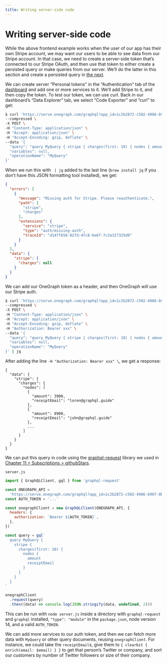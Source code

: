 ```yaml
---
title: Writing server-side code
---
```


# Writing server-side code

While the above frontend example works when the user of our app has their own Stripe account, we may want our users to be able to see data from our Stripe account. In that case, we need to create a server-side token that’s connected to our Stripe OAuth, and then use that token to either create a persisted query or make queries from our server. We’ll do the latter in this section and create a persisted query in [the next](creating-persisted-queries.md).

We can create server “Personal tokens” in the “Authentication” tab of the [dashboard](https://www.onegraph.com/dashboard/) and add one or more services to it. We’ll add Stripe to it, and then copy the token. To test our token, we can use curl. Back in our dashboard’s “Data Explorer” tab, we select “Code Exporter” and “curl” to get:

```sh
$ curl 'https://serve.onegraph.com/graphql?app_id=1c2b2872-c502-4986-b90f-0bfd0e8ddb73' \
--compressed \
-X POST \
-H "Content-Type: application/json" \
-H "Accept: application/json" \
-H "Accept-Encoding: gzip, deflate" \
--data '{
  "query": "query MyQuery { stripe { charges(first: 10) { nodes { amount receiptEmail } } } }",
  "variables": null,
  "operationName": "MyQuery"
}'
```

When we run this with ` | jq` added to the last line (`brew install jq` if you don’t have this JSON formatting tool installed), we get:

```json
{
  "errors": [
    {
      "message": "Missing auth for Stripe. Please reauthenticate.",
      "path": [
        "stripe",
        "charges"
      ],
      "extensions": {
        "service": "stripe",
        "type": "auth/missing-auth",
        "traceId": "d14ff658-027d-4fc8-be6f-7c3a327325d0"
      }
    }
  ],
  "data": {
    "stripe": {
      "charges": null
    }
  }
}
```

We can add our OneGraph token as a header, and then OneGraph will use our Stripe auth.

```sh
$ curl 'https://serve.onegraph.com/graphql?app_id=1c2b2872-c502-4986-b90f-0bfd0e8ddb73' \
--compressed \
-X POST \
-H "Content-Type: application/json" \
-H "Accept: application/json" \
-H "Accept-Encoding: gzip, deflate" \
-H "Authorization: Bearer xxx" \
--data '{
  "query": "query MyQuery { stripe { charges(first: 10) { nodes { amount receiptEmail } } } }",
  "variables": null,
  "operationName": "MyQuery"
}' | jq
```

After adding the line `-H "Authorization: Bearer xxx" \`, we get a response:

```
{
  "data": {
    "stripe": {
      "charges": {
        "nodes": [
          {
            "amount": 3900,
            "receiptEmail": "loren@graphql.guide"
          },
          {
            "amount": 8900,
            "receiptEmail": "john@graphql.guide"
          }, 
          ...
        ]
      }
    }
  }
}
```

We can put this query in code using the [graphql-request](https://github.com/prisma-labs/graphql-request) library we used in [Chapter 11 > Subscriptions > githubStars](../server/building/subscriptions.md#githubstars).

`server.js`

```js
import { GraphQLClient, gql } from 'graphql-request'

const ONEGRAPH_API =
  'https://serve.onegraph.com/graphql?app_id=1c2b2872-c502-4986-b90f-0bfd0e8ddb73'
const AUTH_TOKEN = '...'

const onegraphClient = new GraphQLClient(ONEGRAPH_API, {
  headers: {
    authorization: `Bearer ${AUTH_TOKEN}`,
  },
})

const query = gql`
  query MyQuery {
    stripe {
      charges(first: 10) {
        nodes {
          amount
          receiptEmail
        }
      }
    }
  }
`

onegraphClient
  .request(query)
  .then((data) => console.log(JSON.stringify(data, undefined, 2)))
```

This can be run with `node server.js` inside a directory with `graphql-request` and `graphql` installed, `"type": "module"` in the `package.json`, node version 14, and a valid `AUTH_TOKEN`.

We can add more services to our auth token, and then we can fetch more data with `MyQuery` or other query documents, reusing `onegraphClient`. For instance, we could take the `receiptEmail`s, give them to `{ clearbit { enrich(email: $email) } }` to get that person’s Twitter or company, and sort our customers by number of Twitter followers or size of their company.

